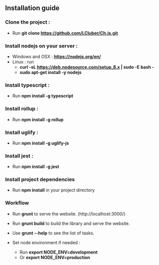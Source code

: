 ## Installation guide

### Clone the project :

- Run **git clone https://github.com/LCluber/Ch.js.git**

### Install nodejs on your server :

- Windows and OSX : **https://nodejs.org/en/**
- Linux : run
  - **curl -sL https://deb.nodesource.com/setup_8.x | sudo -E bash -**
  - **sudo apt-get install -y nodejs**

### Install typescript :

- Run **npm install -g typescript**

### Install rollup :

- Run **npm install -g rollup**

### Install uglify :

- Run **npm install -g uglify-js**

### Install jest :

- Run **npm install -g jest**

### Install project dependencies

- Run **npm install** in your project directory

### Workflow

- Run **grunt** to serve the website. (http://localhost:3000/)
- Run **grunt build** to build the library and serve the website.
- Use **grunt --help** to see the list of tasks.

- Set node environment if needed :
  - Run **export NODE_ENV=development**
  - Or **export NODE_ENV=production**
